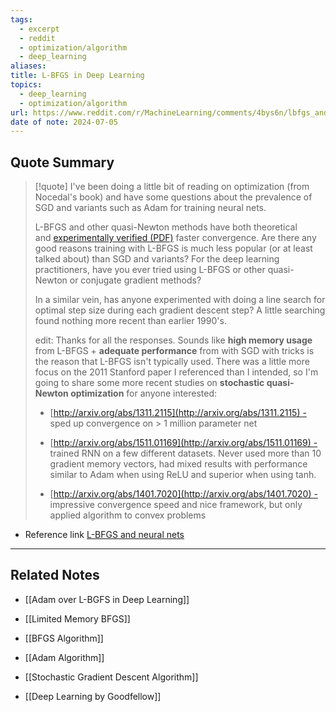 ```yaml
---
tags:
  - excerpt
  - reddit
  - optimization/algorithm
  - deep_learning
aliases: 
title: L-BFGS in Deep Learning
topics:
  - deep_learning
  - optimization/algorithm
url: https://www.reddit.com/r/MachineLearning/comments/4bys6n/lbfgs_and_neural_nets/
date of note: 2024-07-05
---
```


## Quote Summary

>[!quote]
>I've been doing a little bit of reading on optimization (from Nocedal's book) and have some questions about the prevalence of SGD and variants such as Adam for training neural nets.
> 
> L-BFGS and other quasi-Newton methods have both theoretical and [experimentally verified (PDF)](http://machinelearning.wustl.edu/mlpapers/paper_files/ICML2011Le_210.pdf) faster convergence. Are there any good reasons training with L-BFGS is much less popular (or at least talked about) than SGD and variants? For the deep learning practitioners, have you ever tried using L-BFGS or other quasi-Newton or conjugate gradient methods?
> 
> In a similar vein, has anyone experimented with doing a line search for optimal step size during each gradient descent step? A little searching found nothing more recent than earlier 1990's.
> 
> edit: Thanks for all the responses. Sounds like **high memory usage** from L-BFGS + **adequate performance** from with SGD with tricks is the reason that L-BFGS isn't typically used. There was a little more focus on the 2011 Stanford paper I referenced than I intended, so I'm going to share some more recent studies on **stochastic quasi-Newton optimization** for anyone interested:
> 
> - [http://arxiv.org/abs/1311.2115](http://arxiv.org/abs/1311.2115) - sped up convergence on > 1 million parameter net
>     
> - [http://arxiv.org/abs/1511.01169](http://arxiv.org/abs/1511.01169) - trained RNN on a few different datasets. Never used more than 10 gradient memory vectors, had mixed results with performance similar to Adam when using ReLU and superior when using tanh.
>     
> - [http://arxiv.org/abs/1401.7020](http://arxiv.org/abs/1401.7020) - impressive convergence speed and nice framework, but only applied algorithm to convex problems

- Reference link  [L-BFGS and neural nets](https://www.reddit.com/r/MachineLearning/comments/4bys6n/lbfgs_and_neural_nets/)




*******
## Related Notes

- [[Adam over L-BGFS in Deep Learning]]


- [[Limited Memory BFGS]]
- [[BFGS Algorithm]]
- [[Adam Algorithm]]
- [[Stochastic Gradient Descent Algorithm]]

- [[Deep Learning by Goodfellow]]
